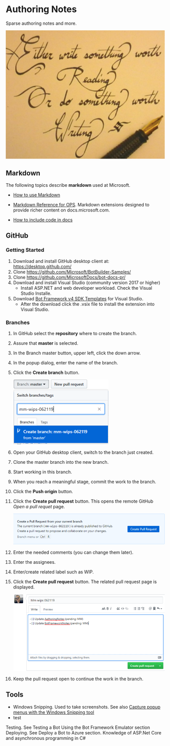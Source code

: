 # Authoring Notes

Sparse authoring notes and more.


![write_good](media/write_good.png)



## Markdown
The following topics describe **markdown** used at Microsoft.

* [How to use Markdown](https://review.docs.microsoft.com/en-us/help/contribute/contribute-how-to-write-use-markdown?branch=master)

* [Markdown Reference for OPS](https://review.docs.microsoft.com/en-us/help/contribute/markdown-reference?branch=master).  Markdown extensions designed to provide richer content on docs.microsoft.com. 

* [How to include code in docs](https://review.docs.microsoft.com/en-us/help/contribute/code-in-docs?branch=master)

## GitHub

### Getting Started

1. Download and install GitHub desktop client at: https://desktop.github.com/ 
1. Clone https://github.com/Microsoft/BotBuilder-Samples/ 
1. Clone https://github.com/MicrosoftDocs/bot-docs-pr/  
1. Download  and install Visual Studio (community version 2017 or higher)
   * Install ASP.NET and web developer workload. Check  the Visual Studio Installe. 
1. Download [Bot Framework v4 SDK Templates](https://marketplace.visualstudio.com/items?itemName=BotBuilder.botbuilderv4) for Visual Studio. 
    * After the download click the .vsix file to install the extension into Visual Studio. 

### Branches

1. In GitHub select the **repository** where to create the branch.
1. Assure that **master** is selected.
1. In the Branch master button, upper left, click the down arrow. 
1. In the popup dialog, enter the name of the branch.
1. Click the **Create branch** button.

    ![github_create_branch](media/github_create_branch.PNG)

1. Open your GitHub desktop client, switch to the branch just created.
1. Clone the master branch into the new branch.
1. Start working in this branch.
1. When you reach a meaningful stage, commit the work to the branch.
1. Click the **Push origin** button.
1. Click the **Create pull request** button. This opens the remote GitHub *Open a pull requet* page. 

    ![github_create_branch](media/create_pr_button.PNG)

1. Enter the needed comments (you can change them later). 
1. Enter the assignees.
1. Enter/create related label such as WIP. 
1. Click the **Create pull request** button. The related pull request page is displayed.

   ![github_create_branch](media/create_pr_button_remote.PNG)

1. Keep the pull request open to continue the work in the branch.

## Tools

* Windows Snipping. Used to take screenshots. See also [Capture popup menus with the Windows Snipping tool](https://pandlbisset.wordpress.com/2015/09/12/capture-popup-menus-with-the-windows-snipping-tool/)
* test


Testing. See Testing a Bot Using the Bot Framework Emulator section
Deploying. See Deploy a Bot to Azure section.
Knowledge of ASP.Net Core and asynchronous programming in C#


